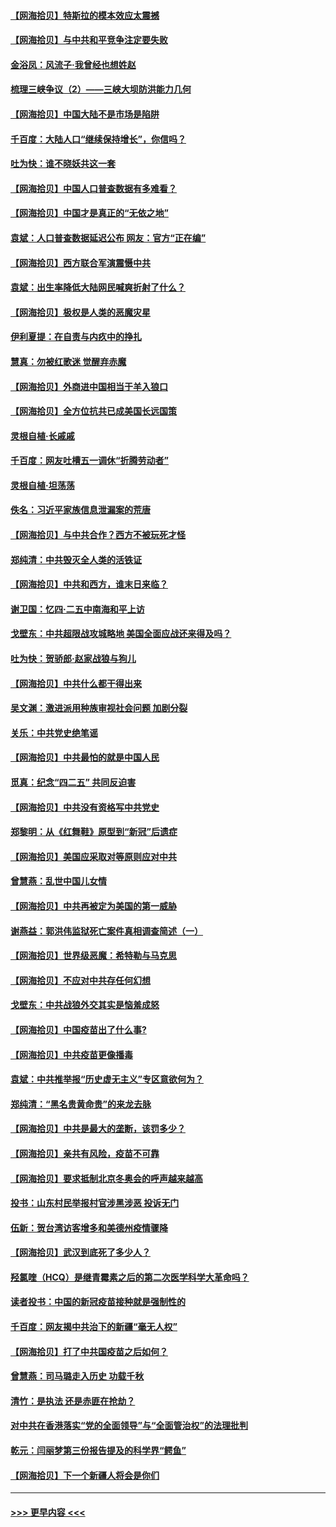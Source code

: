 #### [【网海拾贝】特斯拉的模本效应太震撼](../pages/nsc993/n12925626.md?t=05060001) 
#### [【网海拾贝】与中共和平竞争注定要失败](../pages/nsc993/n12923326.md?t=05060001) 
#### [金浴凤：风流子‧我曾经也想姓赵](../pages/nsc993/n12920911.md?t=05060001) 
#### [梳理三峡争议（2）——三峡大坝防洪能力几何](../pages/nsc993/n12920173.md?t=05060001) 
#### [【网海拾贝】中国大陆不是市场是陷阱](../pages/nsc993/n12920143.md?t=05060001) 
#### [千百度：大陆人口“继续保持增长”，你信吗？](../pages/nsc993/n12918946.md?t=05060001) 
#### [吐为快：谁不晓妖共这一套](../pages/nsc993/n12918941.md?t=05060001) 
#### [【网海拾贝】中国人口普查数据有多难看？](../pages/nsc993/n12917822.md?t=05060001) 
#### [【网海拾贝】中国才是真正的“无依之地”](../pages/nsc993/n12915845.md?t=05060001) 
#### [袁斌：人口普查数据延迟公布 网友：官方“正在编”](../pages/nsc993/n12915748.md?t=05060001) 
#### [【网海拾贝】西方联合军演震慑中共](../pages/nsc993/n12913466.md?t=05060001) 
#### [袁斌：出生率降低大陆网民喊爽折射了什么？](../pages/nsc993/n12913365.md?t=05060001) 
#### [【网海拾贝】极权是人类的恶魔灾星](../pages/nsc993/n12910697.md?t=05060001) 
#### [伊利夏提：在自责与内疚中的挣扎](../pages/nsc993/n12910493.md?t=05060001) 
#### [慧真：勿被红歌迷 觉醒弃赤魔](../pages/nsc993/n12910485.md?t=05060001) 
#### [【网海拾贝】外商进中国相当于羊入狼口](../pages/nsc993/n12908274.md?t=05060001) 
#### [【网海拾贝】全方位抗共已成美国长远国策](../pages/nsc993/n12906878.md?t=05060001) 
#### [灵根自植‧长戚戚](../pages/nsc993/n12905585.md?t=05060001) 
#### [千百度：网友吐槽五一调休“折腾劳动者”](../pages/nsc993/n12905934.md?t=05060001) 
#### [灵根自植‧坦荡荡](../pages/nsc993/n12905562.md?t=05060001) 
#### [佚名：习近平家族信息泄漏案的荒唐](../pages/nsc993/n12904705.md?t=05060001) 
#### [【网海拾贝】与中共合作？西方不被玩死才怪](../pages/nsc993/n12903873.md?t=05060001) 
#### [郑纯清：中共毁灭全人类的活铁证](../pages/nsc993/n12903785.md?t=05060001) 
#### [【网海拾贝】中共和西方，谁末日来临？](../pages/nsc993/n12903482.md?t=05060001) 
#### [谢卫国：忆四‧二五中南海和平上访](../pages/nsc993/n12902192.md?t=05060001) 
#### [戈壁东：中共超限战攻城略地 美国全面应战还来得及吗？](../pages/nsc993/n12902297.md?t=05060001) 
#### [吐为快：贺骄郎‧赵家战狼与狗儿](../pages/nsc993/n12902280.md?t=05060001) 
#### [【网海拾贝】中共什么都干得出来](../pages/nsc993/n12897500.md?t=05060001) 
#### [吴文渊：激进派用种族审视社会问题 加剧分裂](../pages/nsc993/n12893881.md?t=05060001) 
#### [关乐：中共党史绝笔谣](../pages/nsc993/n12897270.md?t=05060001) 
#### [【网海拾贝】中共最怕的就是中国人民](../pages/nsc993/n12894705.md?t=05060001) 
#### [觅真：纪念“四二五” 共同反迫害](../pages/nsc993/n12894553.md?t=05060001) 
#### [【网海拾贝】中共没有资格写中共党史](../pages/nsc993/n12892231.md?t=05060001) 
#### [郑黎明：从《红舞鞋》原型到“新冠”后遗症](../pages/nsc993/n12890469.md?t=05060001) 
#### [【网海拾贝】美国应采取对等原则应对中共](../pages/nsc993/n12889176.md?t=05060001) 
#### [曾慧燕：乱世中国儿女情](../pages/nsc993/n12887931.md?t=05060001) 
#### [【网海拾贝】中共再被定为美国的第一威胁](../pages/nsc993/n12887580.md?t=05060001) 
#### [谢燕益：郭洪伟监狱死亡案件真相调查简述（一）](../pages/nsc993/n12885648.md?t=05060001) 
#### [【网海拾贝】世界级恶魔：希特勒与马克思](../pages/nsc993/n12884062.md?t=05060001) 
#### [【网海拾贝】不应对中共存任何幻想](../pages/nsc993/n12881460.md?t=05060001) 
#### [戈壁东：中共战狼外交其实是恼羞成怒](../pages/nsc993/n12880392.md?t=05060001) 
#### [【网海拾贝】中国疫苗出了什么事?](../pages/nsc993/n12879124.md?t=05060001) 
#### [【网海拾贝】中共疫苗更像播毒](../pages/nsc993/n12876631.md?t=05060001) 
#### [袁斌：中共推举报“历史虚无主义”专区意欲何为？](../pages/nsc993/n12876530.md?t=05060001) 
#### [郑纯清：“黑名贵黄命贵”的来龙去脉](../pages/nsc993/n12875589.md?t=05060001) 
#### [【网海拾贝】中共是最大的垄断，该罚多少？](../pages/nsc993/n12874006.md?t=05060001) 
#### [【网海拾贝】亲共有风险，疫苗不可靠](../pages/nsc993/n12872224.md?t=05060001) 
#### [【网海拾贝】要求抵制北京冬奥会的呼声越来越高](../pages/nsc993/n12868962.md?t=05060001) 
#### [投书：山东村民举报村官涉黑涉恶 投诉无门](../pages/nsc993/n12869726.md?t=05060001) 
#### [伍新：贺台湾访客增多和美德州疫情骤降](../pages/nsc993/n12865651.md?t=05060001) 
#### [【网海拾贝】武汉到底死了多少人？](../pages/nsc993/n12863707.md?t=05060001) 
#### [羟氯喹（HCQ）是继青霉素之后的第二次医学科学大革命吗？](../pages/nsc993/n12638564.md?t=05060001) 
#### [读者投书：中国的新冠疫苗接种就是强制性的](../pages/nsc993/n12859932.md?t=05060001) 
#### [千百度：网友揭中共治下的新疆“毫无人权”](../pages/nsc993/n12858385.md?t=05060001) 
#### [【网海拾贝】打了中共国疫苗之后如何？](../pages/nsc993/n12857866.md?t=05060001) 
#### [曾慧燕：司马璐走入历史 功载千秋](../pages/nsc993/n12856996.md?t=05060001) 
#### [清竹：是执法 还是赤匪在抢劫？](../pages/nsc993/n12856952.md?t=05060001) 
#### [对中共在香港落实“党的全面领导”与“全面管治权”的法理批判](../pages/nsc993/n12856929.md?t=05060001) 
#### [乾元：闫丽梦第三份报告提及的科学界“鳄鱼”](../pages/nsc993/n12855985.md?t=05060001) 
#### [【网海拾贝】下一个新疆人将会是你们](../pages/nsc993/n12855864.md?t=05060001) 

----
#### [ >>> 更早内容 <<< ](../indexes/nsc993-earlier.md)
